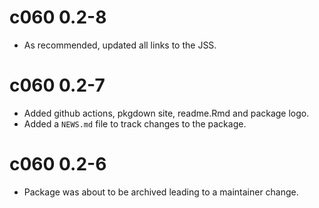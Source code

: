 # c060 0.2-8

* As recommended, updated all links to the JSS.

# c060 0.2-7

* Added github actions, pkgdown site, readme.Rmd and package logo.
* Added a `NEWS.md` file to track changes to the package.

# c060 0.2-6

* Package was about to be archived leading to a maintainer change.
